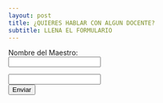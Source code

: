 ```yaml
---
layout: post
title: ¿QUIERES HABLAR CON ALGUN DOCENTE?
subtitle: LLENA EL FORMULARIO
---
```



<form action="https://formspree.io/f/mdobdqvb" method="POST">
   <label for="name">Nombre del Maestro:</label><br>
  <input type="text" id="fn name" Nombre del Maestro="Nombre del maestro" value=""><br>
   
  <input type="text" id="fn id" id="id" value=""><br> 
   <input type="submit" value="Enviar">
</form>  





